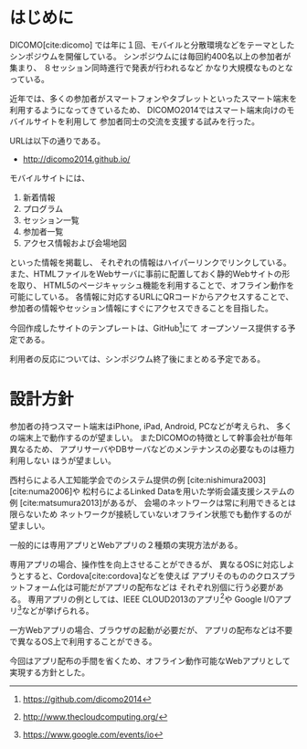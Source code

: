 # はじめに

DICOMO[cite:dicomo]
では年に１回、モバイルと分散環境などをテーマとした
シンポジウムを開催している。
シンポジウムには毎回約400名以上の参加者が集まり、
８セッション同時進行で発表が行われるなど
かなり大規模なものとなっている。

近年では、多くの参加者がスマートフォンやタブレットといったスマート端末を
利用するようになってきているため、
DICOMO2014ではスマート端末向けのモバイルサイトを利用して
参加者同士の交流を支援する試みを行った。

URLは以下の通りである。

- <http://dicomo2014.github.io/>

モバイルサイトには、

1. 新着情報
2. プログラム
3. セッション一覧
4. 参加者一覧
5. アクセス情報および会場地図

といった情報を掲載し、
それぞれの情報はハイパーリンクでリンクしている。
また、HTMLファイルをWebサーバに事前に配置しておく静的Webサイトの形を取り、
HTML5のページキャッシュ機能を利用することで、オフライン動作を可能にしている。
各情報に対応するURLにQRコードからアクセスすることで、
参加者の情報やセッション情報にすぐにアクセスできることを目指した。

今回作成したサイトのテンプレートは、GitHub[^dicomogithub]にて
オープンソース提供する予定である。

[^dicomogithub]: <https://github.com/dicomo2014>

利用者の反応については、シンポジウム終了後にまとめる予定である。

# 設計方針

参加者の持つスマート端末はiPhone, iPad, Android, PCなどが考えられ、
多くの端末上で動作するのが望ましい。
またDICOMOの特徴として幹事会社が毎年異なるため、
アプリサーバやDBサーバなどのメンテナンスの必要なものは極力利用しない
ほうが望ましい。

西村らによる人工知能学会でのシステム提供の例
[cite:nishimura2003][cite:numa2006]や
松村らによるLinked Dataを用いた学術会議支援システムの例
[cite:matsumura2013]があるが、
会場のネットワークは常に利用できるとは限らないため
ネットワークが接続していないオフライン状態でも動作するのが望ましい。

一般的には専用アプリとWebアプリの２種類の実現方法がある。

専用アプリの場合、操作性を向上させることができるが、
異なるOSに対応しようとすると、Cordova[cite:cordova]などを使えば
アプリそのもののクロスプラットフォーム化は可能だがアプリの配布などは
それぞれ別個に行う必要がある。
専用アプリの例としては、IEEE CLOUD2013のアプリ[^ieeecloud]や
Google I/Oアプリ[^googleio]などが挙げられる。

[^ieeecloud]: <http://www.thecloudcomputing.org/>
[^googleio]: <https://www.google.com/events/io>

一方Webアプリの場合、ブラウザの起動が必要だが、
アプリの配布などは不要で異なるOS上で利用することができる。

今回はアプリ配布の手間を省くため、オフライン動作可能なWebアプリとして
実現する方針とした。
